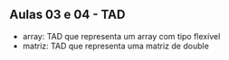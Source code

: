 ## Aulas 03 e 04 - TAD

* array: TAD que representa um array com tipo flexível
* matriz: TAD que representa uma matriz de double

